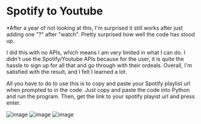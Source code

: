 # Spotify to Youtube
*After a year of not looking at this, I'm surprised it still works after just adding one "?" after "watch". Pretty surprised how well the code has stood up.

I did this with no APIs, which means I am very limited in what I can do. I didn't use the Spotify/Youtube APIs because for the user, it is quite the hassle to sign up for all that and go through with their ordeals. Overall, I'm satisfied with the result, and I felt I learned a lot.

All you have to do to use this is to copy and paste your Spotify playlist url when prompted to in the code. Just copy and paste the code into Python and run the program. Then, get the link to your spotify playist url and press enter.

![image](https://user-images.githubusercontent.com/62976976/81495572-0c5d9300-9266-11ea-9385-7286f8958a7a.png)
![image](https://user-images.githubusercontent.com/62976976/81511870-3a2bf180-92d1-11ea-95da-7378a7b88087.png)
![image](https://user-images.githubusercontent.com/62976976/81767627-bbc87e80-948d-11ea-85cc-136c70278152.png)


